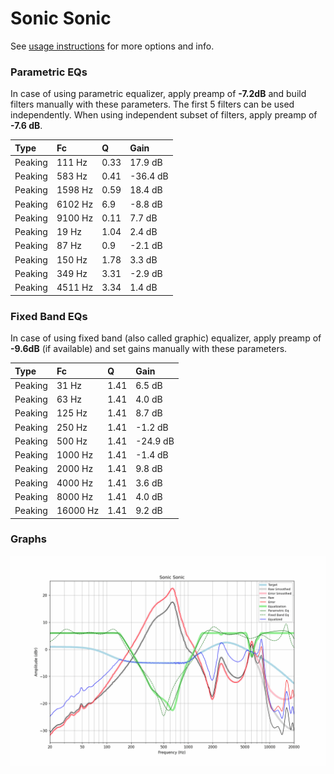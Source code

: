 # Sonic Sonic
See [usage instructions](https://github.com/jaakkopasanen/AutoEq#usage) for more options and info.

### Parametric EQs
In case of using parametric equalizer, apply preamp of **-7.2dB** and build filters manually
with these parameters. The first 5 filters can be used independently.
When using independent subset of filters, apply preamp of **-7.6 dB**.

| Type    | Fc      |    Q | Gain     |
|:--------|:--------|:-----|:---------|
| Peaking | 111 Hz  | 0.33 | 17.9 dB  |
| Peaking | 583 Hz  | 0.41 | -36.4 dB |
| Peaking | 1598 Hz | 0.59 | 18.4 dB  |
| Peaking | 6102 Hz | 6.9  | -8.8 dB  |
| Peaking | 9100 Hz | 0.11 | 7.7 dB   |
| Peaking | 19 Hz   | 1.04 | 2.4 dB   |
| Peaking | 87 Hz   | 0.9  | -2.1 dB  |
| Peaking | 150 Hz  | 1.78 | 3.3 dB   |
| Peaking | 349 Hz  | 3.31 | -2.9 dB  |
| Peaking | 4511 Hz | 3.34 | 1.4 dB   |

### Fixed Band EQs
In case of using fixed band (also called graphic) equalizer, apply preamp of **-9.6dB**
(if available) and set gains manually with these parameters.

| Type    | Fc       |    Q | Gain     |
|:--------|:---------|:-----|:---------|
| Peaking | 31 Hz    | 1.41 | 6.5 dB   |
| Peaking | 63 Hz    | 1.41 | 4.0 dB   |
| Peaking | 125 Hz   | 1.41 | 8.7 dB   |
| Peaking | 250 Hz   | 1.41 | -1.2 dB  |
| Peaking | 500 Hz   | 1.41 | -24.9 dB |
| Peaking | 1000 Hz  | 1.41 | -1.4 dB  |
| Peaking | 2000 Hz  | 1.41 | 9.8 dB   |
| Peaking | 4000 Hz  | 1.41 | 3.6 dB   |
| Peaking | 8000 Hz  | 1.41 | 4.0 dB   |
| Peaking | 16000 Hz | 1.41 | 9.2 dB   |

### Graphs
![](./Sonic%20Sonic.png)